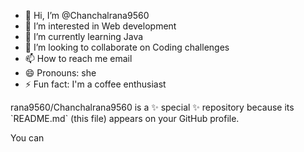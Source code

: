 - 👋 Hi, I’m @Chanchalrana9560
- 👀 I’m interested in Web development
- 🌱 I’m currently learning Java
- 💞️ I’m looking to collaborate on Coding challenges
- 📫 How to reach me email
- 😄 Pronouns: she
- ⚡ Fun fact: I'm a coffee enthusiast

<!---
Chanchalclick the Preview link to take a look at your changes.
--->rana9560/Chanchalrana9560 is a ✨ special ✨ repository because its `README.md` (this file) appears on your GitHub profile.
You can 
